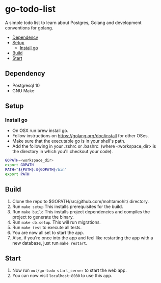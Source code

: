 # go-todo-list
A simple todo list to learn about Postgres, Golang and development conventions for golang.

* [Dependency](#dependency)
* [Setup](#setup)
  + [Install go](#install-go)
* [Build](#build)
* [Start](#start)

## Dependency

- Postgresql 10
- GNU Make

## Setup

### Install go

- On OSX run brew install go.
- Follow instructions on https://golang.org/doc/install for other OSes.
- Make sure that the executable go is in your shell's path.
- Add the following in your .zshrc or .bashrc: (where <workspace_dir> is the directory in which you'll checkout your code).

``` bash
GOPATH=<workspace_dir>
export GOPATH
PATH="${PATH}:${GOPATH}/bin"
export PATH
```

## Build

1. Clone the repo to $GOPATH/src/github.com/mohtamohit/ directory.
1. Run `make setup` This installs prerequisites for the build.
1. Run `make build` This installs project dependencies and compiles the project to generate the binary.
1. Run `make db.setup`. This will run migrations.
1. Run `make test` to execute all tests.
1. You are now all set to start the app.
1. Also, if you're once into the app and feel like restarting the app with a new database, just run `make restart`.

## Start

1. Now run `out/go-todo start_server` to start the web app.
1. You can now visit `localhost:8080` to use this app.